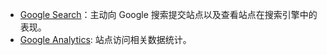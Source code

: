 - [Google Search](https://search.google.com/)：主动向 Google 搜索提交站点以及查看站点在搜索引擎中的表现。
- [Google Analytics](https://analytics.google.com/analytics): 站点访问相关数据统计。

